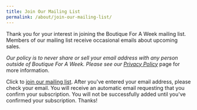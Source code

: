 ```yaml
---
title: Join Our Mailing List
permalink: /about/join-our-mailing-list/
---
```


Thank you for your interest in joining the Boutique For A Week mailing list. Members of our mailing list receive occasional emails about upcoming sales.

_Our policy is to never share or sell your email address with any person outside of Boutique For A Week. Please see our_ _[Privacy Policy](/privacy-policy/)_ page for more information.

Click to [join our mailing list](http://www.mysalemanager.net/mal_start.aspx?partnercode=BFAW). After you've entered your email address, please check your email. You will receive an automatic email requesting that you confirm your subscription. You will not be successfully added until you've confirmed your subscription. Thanks!
